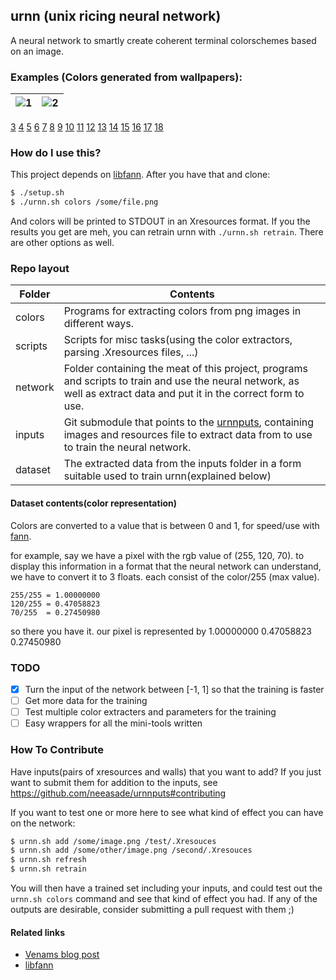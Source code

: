 ## urnn (unix ricing neural network)

A neural network to smartly create coherent terminal colorschemes based on an image.

### Examples (Colors generated from wallpapers):

![1](http://pub.iotek.org/p/84nIYJl.png) | ![2](http://pub.iotek.org/p/jL2NNE5.png)
-----------------------------------------|----------------------------------------
[3](http://pub.iotek.org/p/CG8ZGqZ.png) [4](http://pub.iotek.org/p/wG8Fd90.png) [5](http://pub.iotek.org/p/vhTj9zq.png) [6](http://pub.iotek.org/p/nBMMXv4.png) [7](http://pub.iotek.org/p/QPDnQzb.png) [8](http://pub.iotek.org/p/xzUveTc.png) [9](http://pub.iotek.org/p/VOTEaE3.png) [10](http://pub.iotek.org/p/mWpHBQG.png) [11](http://pub.iotek.org/p/oyQhwYt.png) [12](http://pub.iotek.org/p/JxiBe5s.png) [13](http://pub.iotek.org/p/tcAK5Jw.png) [14](http://pub.iotek.org/p/YyRXROw.png) [15](https://i.imgur.com/hp70r3o.png) [16](https://i.imgur.com/WZXJ7yU.jpg) [17](https://i.imgur.com/QHY404d.png) [18](https://i.imgur.com/PF2Kf18.png)

### How do I use this?
This project depends on [libfann](https://github.com/libfann/fann). After you have that and clone:
``` bash
$ ./setup.sh
$ ./urnn.sh colors /some/file.png
```
And colors will be printed to STDOUT in an Xresources format. If you the results you get are meh, you can retrain urnn with `./urnn.sh retrain`. There are other options as well.

### Repo layout

Folder	| Contents
--------|---------
colors 	| Programs for extracting colors from png images in different ways.
scripts | Scripts for misc tasks(using the color extractors, parsing .Xresources files, ...)
network | Folder containing the meat of this project, programs and scripts to train and use the neural network, as well as extract data and put it in the correct form to use.
inputs 	| Git submodule that points to the [urnnputs](https://github.com/neeasade/urnnputs), containing images and resources file to extract data from to use to train the neural network.
dataset | The extracted data from the inputs folder in a form suitable used to train urnn(explained below)

#### Dataset contents(color representation)

Colors are converted to a value that is between 0 and 1, for speed/use with [fann](https://github.com/libfann/fann).

for example, say we have a pixel with the rgb value of (255, 120, 70). to display this information in a format that the neural network can understand, we have to convert it to 3 floats. each consist of the color/255 (max value).

```
255/255 = 1.00000000
120/255 = 0.47058823
70/255  = 0.27450980
```

so there you have it. our pixel is represented by 1.00000000 0.47058823 0.27450980

### TODO

* [x] Turn the input of the network between [-1, 1] so that the training is faster
* [ ] Get more data for the training
* [ ] Test multiple color extracters and parameters for the training
* [ ] Easy wrappers for all the mini-tools written

### How To Contribute

Have inputs(pairs of xresources and walls) that you want to add?
If you just want to submit them for addition to the inputs, see https://github.com/neeasade/urnnputs#contributing

If you want to test one or more here to see what kind of effect you can have on the network:
``` bash
$ urnn.sh add /some/image.png /test/.Xresouces
$ urnn.sh add /some/other/image.png /second/.Xresouces
$ urnn.sh refresh
$ urnn.sh retrain
```
You will then have a trained set including your inputs, and could test out the `urnn.sh colors` command and see that kind of effect you had. If any of the outputs are desirable, consider submitting a pull request with them ;)

#### Related links
- [Venams blog post](http://venam.nixers.net/blog/programming/2015/07/06/project-summer-july-2015.html)
- [libfann](https://github.com/libfann/fann)
